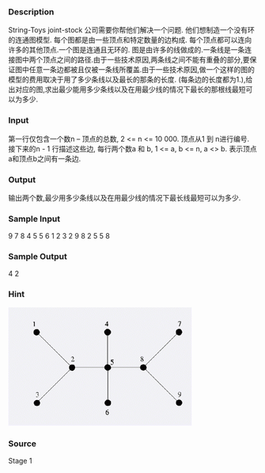 
### Description
String-Toys joint-stock 公司需要你帮他们解决一个问题. 他们想制造一个没有环的连通图模型.
每个图都是由一些顶点和特定数量的边构成. 每个顶点都可以连向许多的其他顶点.一个图是连通且无环的.
图是由许多的线做成的.一条线是一条连接图中两个顶点之间的路径.由于一些技术原因,两条线之间不能有重叠的部分,要保证图中任意一条边都被且仅被一条线所覆盖.由于一些技术原因,做一个这样的图的模型的费用取决于用了多少条线以及最长的那条的长度. (每条边的长度都为1.),给出对应的图,求出最少能用多少条线以及在用最少线的情况下最长的那根线最短可以为多少.

### Input
第一行仅包含一个数n – 顶点的总数, 2 <= n <= 10 000. 顶点从1 到 n进行编号. 接下来的n - 1 行描述这些边, 每行两个数a 和 b, 1 <= a, b <= n, a <> b. 表示顶点a和顶点b之间有一条边.

### Output
输出两个数,最少用多少条线以及在用最少线的情况下最长线最短可以为多少.

### Sample Input
9
7 8
4 5
5 6
1 2
3 2
9 8
2 5
5 8

### Sample Output
4 2

### Hint
 ![](/JudgeOnline/images/2067.jpg) 

### Source
Stage 1